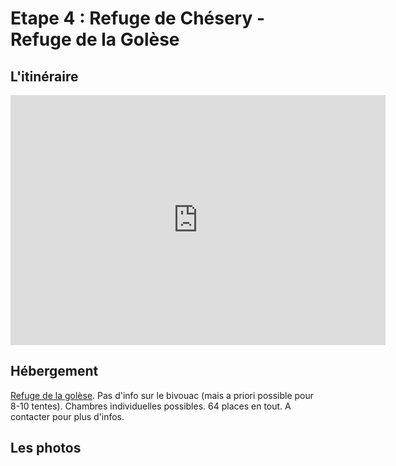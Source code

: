 # Etape 4 : Refuge de Chésery - Refuge de la Golèse

## L'itinéraire

<iframe width="600" height="400" frameborder="0" scrolling="no" marginheight="0" marginwidth="0" sandbox="allow-forms allow-scripts allow-same-origin" src="https://www.geoportail.gouv.fr/embed/visu.html?c=6.767348046570303,46.16138245494449&z=13&l0=ORTHOIMAGERY.ORTHOPHOTOS::GEOPORTAIL:OGC:WMTS(0;h)&l1=n_vent_iso_l(0;h)&l2=GEOGRAPHICALGRIDSYSTEMS.MAPS.SCAN25TOUR.CV::GEOPORTAIL:OGC:WMTS(1)&l3=GEOGRAPHICALGRIDSYSTEMS.MAPS::GEOPORTAIL:OGC:WMTS(0;h)&d4=4850570(1)&permalink=yes" allowfullscreen></iframe>

## Hébergement

[Refuge de la golèse](https://www.refuge-golese.com/).
Pas d'info sur le bivouac (mais a priori possible pour 8-10 tentes). Chambres individuelles possibles. 64 places en tout.
A contacter pour plus d'infos.


## Les photos
